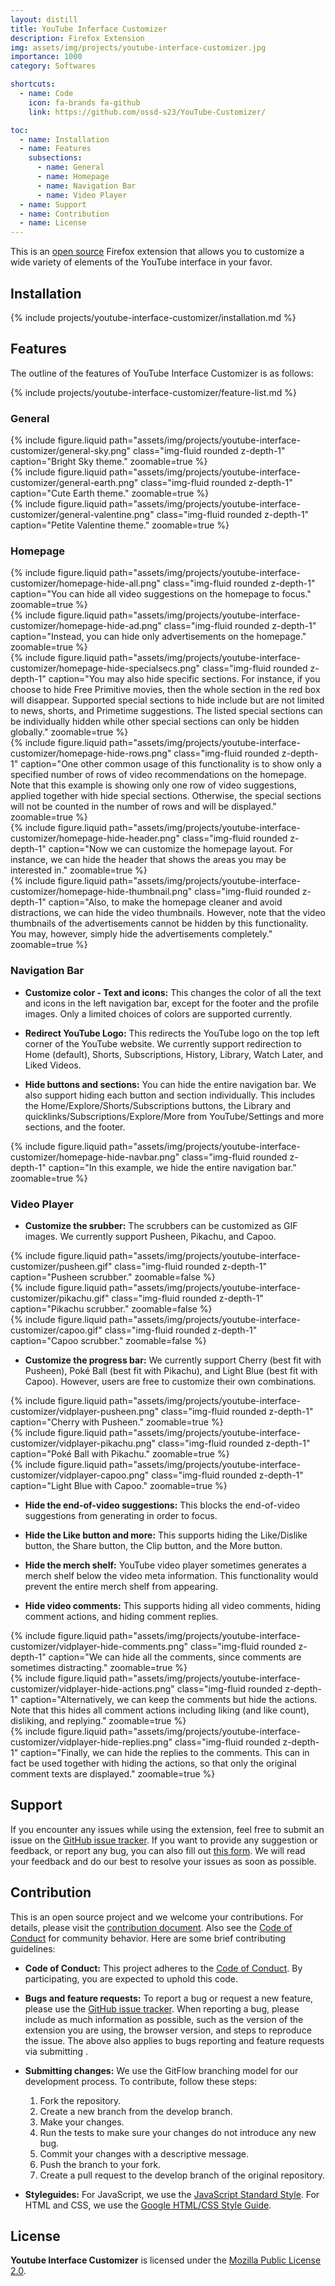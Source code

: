 ```yaml
---
layout: distill
title: YouTube Inferface Customizer
description: Firefox Extension
img: assets/img/projects/youtube-interface-customizer.jpg
importance: 1000
category: Softwares

shortcuts:
  - name: Code
    icon: fa-brands fa-github
    link: https://github.com/ossd-s23/YouTube-Customizer/

toc:
  - name: Installation
  - name: Features
    subsections:
      - name: General
      - name: Homepage
      - name: Navigation Bar
      - name: Video Player
  - name: Support
  - name: Contribution
  - name: License
---
```


This is an [open source](https://github.com/ossd-s23/YouTube-Customizer) Firefox extension that allows you to customize a wide variety of elements of the YouTube interface in your favor.

## Installation

{% include projects/youtube-interface-customizer/installation.md %}

## Features

The outline of the features of YouTube Interface Customizer is as follows:

{% include projects/youtube-interface-customizer/feature-list.md %}

### General

<div class="row mt-3">
  <div class="col-sm mt-3 mt-md-0">
    {% include figure.liquid
      path="assets/img/projects/youtube-interface-customizer/general-sky.png"
      class="img-fluid rounded z-depth-1"
      caption="Bright Sky theme."
      zoomable=true
    %}
  </div>
  <div class="col-sm mt-3 mt-md-0">
    {% include figure.liquid
      path="assets/img/projects/youtube-interface-customizer/general-earth.png"
      class="img-fluid rounded z-depth-1"
      caption="Cute Earth theme."
      zoomable=true
    %}
  </div>
  <div class="col-sm mt-3 mt-md-0">
    {% include figure.liquid
      path="assets/img/projects/youtube-interface-customizer/general-valentine.png"
      class="img-fluid rounded z-depth-1"
      caption="Petite Valentine theme."
      zoomable=true
    %}
  </div>
</div>

### Homepage

<div class="row mt-3">
  <div class="col-sm mt-3 mt-md-0">
    {% include figure.liquid
      path="assets/img/projects/youtube-interface-customizer/homepage-hide-all.png"
      class="img-fluid rounded z-depth-1"
      caption="You can hide all video suggestions on the homepage to focus."
      zoomable=true
    %}
  </div>
</div>

<div class="row mt-3">
  <div class="col-sm mt-3 mt-md-0">
    {% include figure.liquid
      path="assets/img/projects/youtube-interface-customizer/homepage-hide-ad.png"
      class="img-fluid rounded z-depth-1"
      caption="Instead, you can hide only advertisements on the homepage."
      zoomable=true
    %}
  </div>
</div>

<div class="row mt-3">
  <div class="col-sm mt-3 mt-md-0">
    {% include figure.liquid
      path="assets/img/projects/youtube-interface-customizer/homepage-hide-specialsecs.png"
      class="img-fluid rounded z-depth-1"
      caption="You may also hide specific sections. For instance, if you choose to hide Free Primitive movies, then the whole section in the red box will disappear. Supported special sections to hide include but are not limited to news, shorts, and Primetime suggestions. The listed special sections can be individually hidden while other special sections can only be hidden globally."
      zoomable=true
    %}
  </div>
</div>

<div class="row mt-3">
  <div class="col-sm mt-3 mt-md-0">
    {% include figure.liquid
      path="assets/img/projects/youtube-interface-customizer/homepage-hide-rows.png"
      class="img-fluid rounded z-depth-1"
      caption="One other common usage of this functionality is to show only a specified number of rows of video recommendations on the homepage. Note that this example is showing only one row of video suggestions, applied together with hide special sections. Otherwise, the special sections will not be counted in the number of rows and will be displayed."
      zoomable=true
    %}
  </div>
</div>

<div class="row mt-3">
  <div class="col-sm mt-3 mt-md-0">
    {% include figure.liquid
      path="assets/img/projects/youtube-interface-customizer/homepage-hide-header.png"
      class="img-fluid rounded z-depth-1"
      caption="Now we can customize the homepage layout. For instance, we can hide the header that shows the areas you may be interested in."
      zoomable=true
    %}
  </div>
</div>

<div class="row mt-3">
  <div class="col-sm mt-3 mt-md-0">
    {% include figure.liquid
      path="assets/img/projects/youtube-interface-customizer/homepage-hide-thumbnail.png"
      class="img-fluid rounded z-depth-1"
      caption="Also, to make the homepage cleaner and avoid distractions, we can hide the video thumbnails. However, note that the video thumbnails of the advertisements cannot be hidden by this functionality. You may, however, simply hide the advertisements completely."
      zoomable=true
    %}
  </div>
</div>

### Navigation Bar

- **Customize color - Text and icons:** This changes the color of all the text and icons in the left navigation bar, except for the footer and the profile images. Only a limited choices of colors are supported currently.

- **Redirect YouTube Logo:** This redirects the YouTube logo on the top left corner of the YouTube website. We currently support redirection to Home (default), Shorts, Subscriptions, History, Library, Watch Later, and Liked Videos.

- **Hide buttons and sections:** You can hide the entire navigation bar. We also support hiding each button and section individually. This includes the Home/Explore/Shorts/Subscriptions buttons, the Library and quicklinks/Subscriptions/Explore/More from YouTube/Settings and more sections, and the footer.

<div class="row mt-3">
  <div class="col-sm mt-3 mt-md-0">
    {% include figure.liquid
      path="assets/img/projects/youtube-interface-customizer/homepage-hide-navbar.png"
      class="img-fluid rounded z-depth-1"
      caption="In this example, we hide the entire navigation bar."
      zoomable=true
    %}
  </div>
</div>

### Video Player

- **Customize the srubber:** The scrubbers can be customized as GIF images. We currently support Pusheen, Pikachu, and Capoo.

<div class="row mt-3">
  <div class="col-sm mt-3 mt-md-0">
    {% include figure.liquid
      path="assets/img/projects/youtube-interface-customizer/pusheen.gif"
      class="img-fluid rounded z-depth-1"
      caption="Pusheen scrubber."
      zoomable=false
    %}
  </div>
  <div class="col-sm mt-3 mt-md-0">
    {% include figure.liquid
      path="assets/img/projects/youtube-interface-customizer/pikachu.gif"
      class="img-fluid rounded z-depth-1"
      caption="Pikachu scrubber."
      zoomable=false
    %}
  </div>
  <div class="col-sm mt-3 mt-md-0">
    {% include figure.liquid
      path="assets/img/projects/youtube-interface-customizer/capoo.gif"
      class="img-fluid rounded z-depth-1"
      caption="Capoo scrubber."
      zoomable=false
    %}
  </div>
</div>

- **Customize the progress bar:** We currently support Cherry (best fit with Pusheen), Poké Ball (best fit with Pikachu), and Light Blue (best fit with Capoo). However, users are free to customize their own combinations.

<div class="row mt-3">
  <div class="col-sm mt-3 mt-md-0">
    {% include figure.liquid
      path="assets/img/projects/youtube-interface-customizer/vidplayer-pusheen.png"
      class="img-fluid rounded z-depth-1"
      caption="Cherry with Pusheen."
      zoomable=true
    %}
  </div>
  <div class="col-sm mt-3 mt-md-0">
    {% include figure.liquid
      path="assets/img/projects/youtube-interface-customizer/vidplayer-pikachu.png"
      class="img-fluid rounded z-depth-1"
      caption="Poké Ball with Pikachu."
      zoomable=true
    %}
  </div>
  <div class="col-sm mt-3 mt-md-0">
    {% include figure.liquid
      path="assets/img/projects/youtube-interface-customizer/vidplayer-capoo.png"
      class="img-fluid rounded z-depth-1"
      caption="Light Blue with Capoo."
      zoomable=true
    %}
  </div>
</div>

- **Hide the end-of-video suggestions:** This blocks the end-of-video suggestions from generating in order to focus.

- **Hide the Like button and more:** This supports hiding the Like/Dislike button, the Share button, the Clip button, and the More button.

- **Hide the merch shelf:** YouTube video player sometimes generates a merch shelf below the video meta information. This functionality would prevent the entire merch shelf from appearing.

- **Hide video comments:** This supports hiding all video comments, hiding comment actions, and hiding comment replies.

<div class="row mt-3">
  <div class="col-sm mt-3 mt-md-0">
    {% include figure.liquid
      path="assets/img/projects/youtube-interface-customizer/vidplayer-hide-comments.png"
      class="img-fluid rounded z-depth-1"
      caption="We can hide all the comments, since comments are sometimes distracting."
      zoomable=true
    %}
  </div>
</div>

<div class="row mt-3">
  <div class="col-sm mt-3 mt-md-0">
    {% include figure.liquid
      path="assets/img/projects/youtube-interface-customizer/vidplayer-hide-actions.png"
      class="img-fluid rounded z-depth-1"
      caption="Alternatively, we can keep the comments but hide the actions. Note that this hides all comment actions including liking (and like count), disliking, and replying."
      zoomable=true
    %}
  </div>
</div>

<div class="row mt-3">
  <div class="col-sm mt-3 mt-md-0">
    {% include figure.liquid
      path="assets/img/projects/youtube-interface-customizer/vidplayer-hide-replies.png"
      class="img-fluid rounded z-depth-1"
      caption="Finally, we can hide the replies to the comments. This can in fact be used together with hiding the actions, so that only the original comment texts are displayed."
      zoomable=true
    %}
  </div>
</div>

## Support

If you encounter any issues while using the extension, feel free to submit an issue on the [GitHub issue tracker](https://github.com/ossd-s23/YouTube-Customizer/issues). If you want to provide any suggestion or feedback, or report any bug, you can also fill out [this form](https://forms.gle/gPhK9o5SXBqGF5qB9). We will read your feedback and do our best to resolve your issues as soon as possible.

## Contribution

This is an open source project and we welcome your contributions. For details, please visit the [contribution document](https://github.com/ossd-s23/YouTube-Customizer/blob/main/CONTRIBUTING.md). Also see the [Code of Conduct](https://github.com/ossd-s23/YouTube-Customizer/blob/main/CODE_OF_CONDUCT.md) for community behavior. Here are some brief contributing guidelines:

- **Code of Conduct:** This project adheres to the [Code of Conduct](https://github.com/ossd-s23/YouTube-Customizer/blob/main/CODE_OF_CONDUCT.md). By participating, you are expected to uphold this code.

- **Bugs and feature requests:** To report a bug or request a new feature, please use the [GitHub issue tracker](https://github.com/ossd-s23/YouTube-Customizer/issues). When reporting a bug, please include as much information as possible, such as the version of the extension you are using, the browser version, and steps to reproduce the issue. The above also applies to bugs reporting and feature requests via submitting .

- **Submitting changes:** We use the GitFlow branching model for our development process. To contribute, follow these steps:

  1. Fork the repository.
  2. Create a new branch from the develop branch.
  3. Make your changes.
  4. Run the tests to make sure your changes do not introduce any new bug.
  5. Commit your changes with a descriptive message.
  6. Push the branch to your fork.
  7. Create a pull request to the develop branch of the original repository.

- **Styleguides:** For JavaScript, we use the [JavaScript Standard Style](https://standardjs.com/). For HTML and CSS, we use the [Google HTML/CSS Style Guide](https://google.github.io/styleguide/htmlcssguide.html).

## License

**Youtube Interface Customizer** is licensed under the [Mozilla Public License 2.0](https://github.com/ossd-s23/YouTube-Customizer/blob/main/LICENSE).

